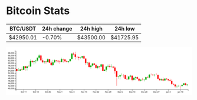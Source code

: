 # Bitcoin Stats

BTC/USDT|24h change|24h high|24h low|
|---|---|---|---|
|$42950.01|-0.70%|$43500.00|$41725.95|

<img src="./chart.svg">
